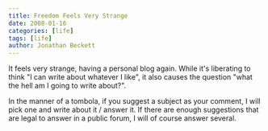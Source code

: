 ```yaml
---
title: Freedom Feels Very Strange
date: 2008-01-16
categories: [life]
tags: [life]
author: Jonathan Beckett
---
```


It feels very strange, having a personal blog again. While it's liberating to think "I can write about whatever I like", it also causes the question "what the hell am I going to write about?".

In the manner of a tombola, if you suggest a subject as your comment, I will pick one and write about it / answer it. If there are enough suggestions that are legal to answer in a public forum, I will of course answer several.